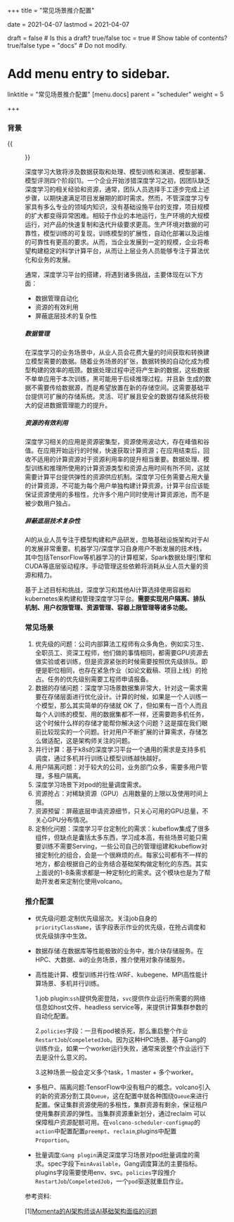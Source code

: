 +++
title =  "常见场景推介配置"

date = 2021-04-07
lastmod = 2021-04-07

draft = false  # Is this a draft? true/false
toc = true  # Show table of contents? true/false
type = "docs"  # Do not modify.

# Add menu entry to sidebar.
linktitle = "常见场景推介配置"
[menu.docs]
  parent = "scheduler"
  weight = 5

+++





### 背景

{{<figure library="1" src="ai1.png" title="AI开发流程">}}

深度学习大致将涉及数据获取和处理、模型训练和演进、模型部署、模型评测四个阶段[1]。一个企业开始涉猎深度学习之初，因团队缺乏深度学习的相关经验和资源，通常，团队人员选择手工逐步完成上述步骤，以期快速满足项目发展期的即时需求。然而，不管深度学习专家具有多么专业的领域内知识，没有基础设施平台的支撑，项目规模的扩大都变得异常困难。相较于作业的本地运行，生产环境的大规模运行，对产品的快速复制和迭代升级要求更高。生产环境对数据的可靠性，模型训练的可复现，训练模型的扩展性，自动化部署以及运维的可靠性有更高的要求。从而，当企业发展到一定的规模，企业将希望构建稳定的科学计算平台，从而让上层业务人员能够专注于算法优化和业务的发展。

通常，深度学习平台的搭建，将遇到诸多挑战，主要体现在以下方面：

- 数据管理自动化
- 资源的有效利用
- 屏蔽底层技术的复杂性



##### 数据管理

在深度学习的业务场景中，从业人员会花费大量的时间获取和转换建立模型需要的数据。随着业务场景的扩张，数据转换的自动化成为模型构建的效率的瓶颈。数据处理过程中还将产生新的数据，这些数据不单单应用于本次训练，黑可能用于后续推理过程。并且新 生成的数据不需要传给数据源，而是希望放置在新的存储空间。这需要基础平台提供可扩展的存储系统。灵活、可扩展且安全的数据存储系统将极大的促进数据管理能力的提升。

##### 资源的有效利用

深度学习相关的应用是资源密集型，资源使用波动大，存在峰值和谷值。在应用开始运行的时候，快速获取计算资源；在应用结束后，回收不适用的计算资源对于资源利用率的提升相当重要。数据处理、模型训练和推理所使用的计算资源类型和资源占用时间有所不同，这就需要计算平台提供弹性的资源供应机制。深度学习任务需要占用大量的计算资源，不可能为每个用户单独构建计算资源，计算平台应该能保证资源使用的多租性，允许多个用户同时使用计算资源池，而不是被少数用户独占。

##### 屏蔽底层技术复杂性

AI的从业人员专注于模型构建和产品研发，忽略基础设施架构对于AI的发展非常重要。机器学习/深度学习自身用户不断发展的技术栈，其中包括TensorFlow等机器学习的计算框架，Spark数据处理引擎和CUDA等底层驱动程序。手动管理这些依赖将消耗从业人员大量的资源和精力。

 

基于上述目标和挑战，深度学习和其他AI计算选择使用容器和kubernetes来构建和管理深度学习平台。**需要实现用户隔离、排队机制、用户权限管理、资源管理、容器上限管理等诸多功能。**



### 常见场景

1. 优先级的问题：公司内部算法工程师有众多角色，例如实习生、全职员工、资深工程师，他们做的事情相同，都需要GPU资源去做实验或者训练，但是资源紧张的时候需要按照优先级排队。即便是职位相同，也存在紧急作业（如论文截稿、项目上线）的抢占。任务的优先级别需要工程师申请报备。
2. 数据的存储问题：深度学习场景数据集非常大，针对这一需求需要在存储层面进行优化设计。计算的时候，如果是一个人训练一个模型，那么其实简单的存储就 OK 了，但如果有一百个人而且每个人训练的模型、用的数据集都不一样，还需要跑多机任务，这个时候什么样的存储才能帮你解决这个问题？这是摆在我们眼前比较现实的一个问题。针对用户不断扩展的计算需求，存储怎么做适配，这是架构师关注的问题。
3. 并行计算：基于k8s的深度学习平台一个通用的需求是支持多机调度，通过多机并行训练让模型训练越快越好。
4. 用户隔离问题：对于较大的公司，业务部门众多，需要多用户管理，多租户隔离。 
5. 深度学习场景下对pod的批量调度需求。
6. 资源抢占：对稀缺资源（GPU）占用数量的上限以及使用时间上限。
7. 资源预留：屏蔽底层申请资源细节，只关心可用的GPU总量，不关心GPU分布情况。
8. 定制化问题：深度学习平台定制化的需求：kubeflow集成了很多组件，但缺点是囊括太多东西，学习成本高，有些场景可能只需要训练不需要Serving，一些公司自己的管理组建和kubeflow对接定制化的组合，会是一个很麻烦的点。每家公司都有不一样的地方，都会根据自己的业务结合基础架构做定制化的东西。其实上面说的1-8条需求都是一种定制化的需求。这个模块也是为了帮助开发者来定制化使用volcano。



### 推介配置

- 优先级问题:定制优先级层次。关注job自身的`priorityClassName`，该字段表示作业的优先级，在抢占调度和优先级排序中生效。

- 数据存储:在数据库等性能极致的业务中，推介块存储服务。在HPC、大数据、ai的业务场景，推介使用对象存储服务。

- 高性能计算、模型训练并行性:WRF、kubegene、MPI高性能计算场景、多机并行训练。

  1.job plugin:`ssh`提供免密登陆，`svc`提供作业运行所需要的网络信息如host文件、headless service等，来提供计算集群参数的自动化配置。

  2.`policies`字段：一旦有pod被杀死，那么重启整个作业`RestartJob`/`CompeletedJob`。因为这种HPC场景、基于Gang的训练作业，如果一个worker运行失败，通常来说整个作业运行下去是没什么意义的。

  3.这种场景一般会定义多个task，1 master + 多个worker。

- 多租户、隔离问题:TensorFlow中没有租户的概念。volcano引入的新的资源分割工具`Queue`，这在配置中就各种围绕`Queue`来进行配置。保证集群资源使用的多租性，集群资源有剩余，保证租户使用集群资源的弹性。当集群资源重新划分，通过reclaim 可以保障租户资源配额可用。在`volcano-scheduler-configmap`的`action`中配置配置`preempt`、`reclaim`,plugins中配置`Proportion`。

- 批量调度:`Gang plugin`满足深度学习场景对pod批量调度的需求。spec字段下`minAvailable`，Gang调度算法的主要指标。plugins字段需要使用env、svc。`policies`字段推介`RestartJob`/`CompeletedJob`，一个`pod`驱逐就重启作业。



参考资料:

[1][Momenta的AI架构师谈AI基础架构面临的问题 ](https://zhuanlan.zhihu.com/p/75634193)

